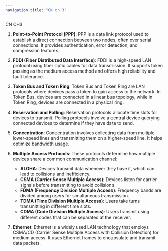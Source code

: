 ```yaml
---
navigation.title: "CN ch 3"
---
```


CN CH3

1. **Point-to-Point Protocol (PPP)**:
   PPP is a data link protocol used to establish a direct connection between two nodes, often over serial connections. It provides authentication, error detection, and compression features.

2. **FDDI (Fiber Distributed Data Interface)**:
   FDDI is a high-speed LAN protocol using fiber optic cables for data transmission. It supports token passing as the medium access method and offers high reliability and fault tolerance.

3. **Token Bus and Token Ring**:
   Token Bus and Token Ring are LAN protocols where devices pass a token to gain access to the network. In Token Bus, devices are connected in a linear bus topology, while in Token Ring, devices are connected in a physical ring.

4. **Reservation and Polling**:
   Reservation protocols allocate time slots for devices to transmit. Polling protocols involve a central device querying connected devices to determine if they have data to send.

5. **Concentration**:
   Concentration involves collecting data from multiple lower-speed lines and transmitting them on a higher-speed line. It helps optimize bandwidth usage.

6. **Multiple Access Protocols**:
   These protocols determine how multiple devices share a common communication channel:
   - **ALOHA**: Devices transmit data whenever they have it, which can lead to collisions and inefficiency.
   - **CSMA (Carrier Sense Multiple Access)**: Devices listen for carrier signals before transmitting to avoid collisions.
   - **FDMA (Frequency Division Multiple Access)**: Frequency bands are divided among users for simultaneous transmission.
   - **TDMA (Time Division Multiple Access)**: Users take turns transmitting in different time slots.
   - **CDMA (Code Division Multiple Access)**: Users transmit using different codes that can be separated at the receiver.

7. **Ethernet**:
   Ethernet is a widely used LAN technology that employs CSMA/CD (Carrier Sense Multiple Access with Collision Detection) for medium access. It uses Ethernet frames to encapsulate and transmit data packets.